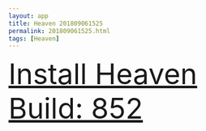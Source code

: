```yaml
---
layout: app
title: Heaven 201809061525
permalink: 201809061525.html
tags: [Heaven]
---
```

<div class="pure-g">
    <div class="pure-u-1-1" style="font-size: 4em">
        <a class="pure-button-primary" href="itms-services://?action=download-manifest&url=https%3A%2F%2Flitsungyisigono.github.io%2FTestScript%2Fmanifests%2F201809061525.plist"><i class="fa fa-download" aria-hidden="true"></i>Install Heaven Build: 852</a>
    </div>
</div>
